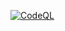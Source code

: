 [![CodeQL](https://github.com/AsP3X/CryptoCore/actions/workflows/codeql-analysis.yml/badge.svg?branch=master)](https://github.com/AsP3X/CryptoCore/actions/workflows/codeql-analysis.yml)